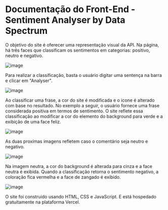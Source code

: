 # Documentação do Front-End - Sentiment Analyser by Data Spectrum

O objetivo do site é oferecer uma representação visual da API. Na página, há três faces que classificam os sentimentos em categorias: positivo, neutro e negativo.

![image](https://github.com/eumateusdev/Data-Spectrum-mandacaru.dev/assets/84748508/ec93aef3-d9b5-4d47-b36f-bc1eca1bdd47)

Para realizar a classificação, basta o usuário digitar uma sentença na barra e clicar em "Analyser".

![image](https://github.com/eumateusdev/Data-Spectrum-mandacaru.dev/assets/84748508/137f16a7-a088-4ed9-b9f8-cdf9f27fbf20)

Ao classificar uma frase, a cor do site é modificada e o icone é alterado com base no resultado. No exemplo a seguir, o usuário fornece uma frase considerada positiva em termos de sentimento. O site reflete essa classificação ao modificar a cor do elemento do background para verde e a exibição de uma face feliz. 

![image](https://github.com/eumateusdev/Data-Spectrum-mandacaru.dev/assets/84748508/9c467302-25d3-4e09-bb19-6b308d9d9b0f)

As duas proxímas imagens refletem caso o comentário seja neutro e negativo.

![image](https://github.com/eumateusdev/Data-Spectrum-mandacaru.dev/assets/84748508/841468b7-2d2a-49cb-bd03-89e44f91f29f)

Na imagem neutra, a cor do background é alterada para cinza e a face neutra é exibida. Quando a classificação retorna o sentimento negativo, a coloração fica vermelha e a face de zangado é exibido.

![image](https://github.com/eumateusdev/Data-Spectrum-mandacaru.dev/assets/84748508/7063aede-71f7-4027-87a2-32e4de533615)

O site foi construido usando HTML, CSS e JavaScript. E está hospedado gratuitamente na plataforma Vercel.

